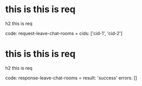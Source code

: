 # this is this is req

h2 this is req

code:
    request-leave-chat-rooms =
  cids: ['cid-1', 'cid-2']


# this is this is req

h2 this is req

code:
    response-leave-chat-rooms =
  result: 'success'
  errors: []


